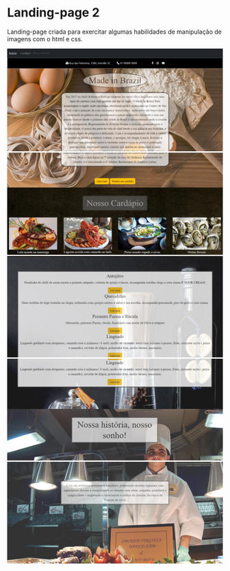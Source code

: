 # Landing-page 2

Landing-page criada para exercitar algumas habilidades de manipulação de imagens com o html e css. 

![](/assets/WhatsApp%20Image%202022-10-16%20at%2021.50.17.jpeg)
![](/assets/WhatsApp%20Image%202022-10-16%20at%2021.50.51.jpeg)
![](/assets/WhatsApp%20Image%202022-10-16%20at%2021.51.06.jpeg)
![](/assets/WhatsApp%20Image%202022-10-16%20at%2021.51.20.jpeg)
![](/assets/WhatsApp%20Image%202022-10-16%20at%2021.51.35.jpeg)
